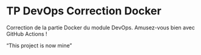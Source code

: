 # TP DevOps Correction Docker

Correction de la partie Docker du module DevOps. Amusez-vous bien avec GitHub Actions !

“This project is now mine”